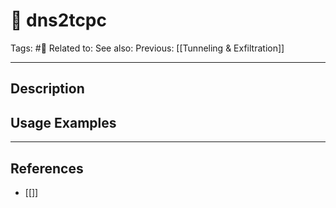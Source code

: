 # 💢 dns2tcpc
Tags: #💢
Related to: 
See also: 
Previous: [[Tunneling & Exfiltration]]

---
## Description


## Usage Examples


---
## References
- [[]]